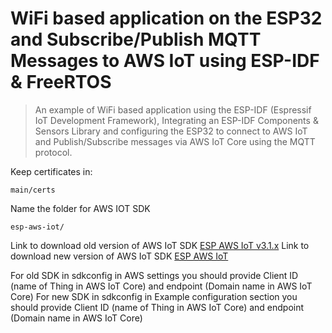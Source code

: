 # WiFi based application on the ESP32 and Subscribe/Publish MQTT Messages to AWS IoT using ESP-IDF & FreeRTOS



> An example of WiFi based application using the ESP-IDF (Espressif IoT Development Framework), Integrating an ESP-IDF Components & Sensors Library and configuring the ESP32 to connect to AWS IoT and Publish/Subscribe messages via AWS IoT Core using the MQTT protocol.
>
Keep certificates in:
```
main/certs
```
Name the folder for AWS IOT SDK
```
esp-aws-iot/
```
Link to download old version of AWS IoT SDK [ESP AWS IoT v3.1.x](https://github.com/espressif/esp-aws-iot/tree/release/v3.1.x)
Link to download new version of AWS IoT SDK [ESP AWS IoT](https://github.com/espressif/esp-aws-iot)

For old SDK in sdkconfig in AWS settings you should provide Client ID (name of Thing in AWS IoT Core) and endpoint (Domain name in AWS IoT Core)
For new SDK in sdkconfig in Example configuration section you should provide Client ID (name of Thing in AWS IoT Core) and endpoint (Domain name in AWS IoT Core)